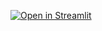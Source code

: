 [![Open in Streamlit](https://static.streamlit.io/badges/streamlit_badge_black_white.svg)](https://share.streamlit.io/charlywargnier/http-code-checker-rstwittorial/main/app.py)